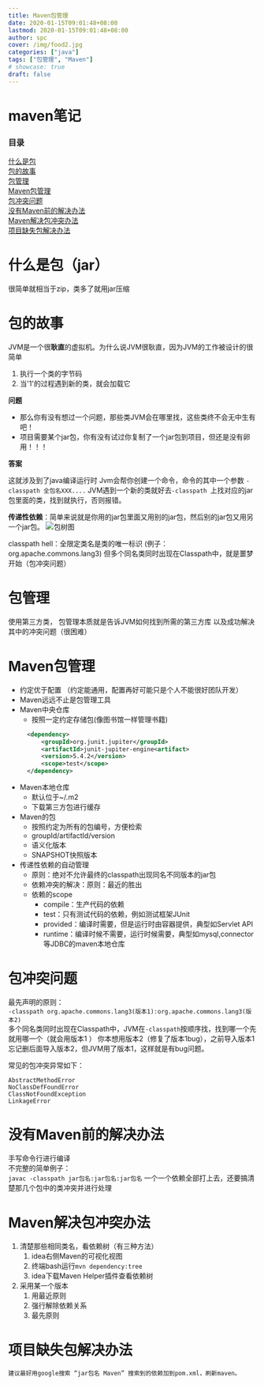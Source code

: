 ```yaml
---
title: Maven包管理
date: 2020-01-15T09:01:48+08:00
lastmod: 2020-01-15T09:01:48+08:00
author: spc
cover: /img/food2.jpg
categories: ["java"]
tags: ["包管理", "Maven"]
# showcase: true
draft: false
---
```


# maven笔记

<!--more-->
### 目录
[什么是包](#%e4%bb%80%e4%b9%88%e6%98%af%e5%8c%85jar)  
[包的故事](#包的故事)  
[包管理](#包管理)  
[Maven包管理](#maven%e5%8c%85%e7%ae%a1%e7%90%86)  
[包冲突问题](#包冲突问题)  
[没有Maven前的解决办法](#%e6%b2%a1%e6%9c%89maven%e5%89%8d%e7%9a%84%e8%a7%a3%e5%86%b3%e5%8a%9e%e6%b3%95)  
[Maven解决包冲突办法](#maven%e8%a7%a3%e5%86%b3%e5%8c%85%e5%86%b2%e7%aa%81%e5%8a%9e%e6%b3%95)  
[项目缺失包解决办法](#项目缺失包解决办法)
# 什么是包（jar）
很简单就相当于zip，类多了就用jar压缩


# 包的故事
JVM是一个很**耿直**的虚拟机。为什么说JVM很耿直，因为JVM的工作被设计的很简单
  1. 执行一个类的字节码
  2. 当'1'的过程遇到新的类，就会加载它
   
**问题**
* 那么你有没有想过一个问题，那些类JVM会在哪里找，这些类终不会无中生有吧！
* 项目需要某个jar包，你有没有试过你复制了一个jar包到项目，但还是没有卵用！！！

**答案**

  这就涉及到了java编译运行时 Jvm会帮你创建一个命令，命令的其中一个参数 `-classpath 全包名XXX....`
  JVM遇到一个新的类就好去`-classpath `上找对应的jar包里面的类，找到就执行，否则报错。

**传递性依赖**：简单来说就是你用的jar包里面又用别的jar包，然后别的jar包又用另一个jar包。
![包树图](/posts/img/包树图.png)

classpath hell：全限定类名是类的唯一标识 (例子：org.apache.commons.lang3)
但多个同名类同时出现在Classpath中，就是噩梦开始（包冲突问题）

# 包管理
使用第三方类，
包管理本质就是告诉JVM如何找到所需的第三方库
以及成功解决其中的冲突问题（很困难）

# Maven包管理
* 约定优于配置 （约定能通用，配置再好可能只是个人不能很好团队开发）
* Maven远远不止是包管理工具
* Maven中央仓库
  * 按照一定约定存储包(像图书馆一样管理书籍)
  ```xml
    <dependency>
        <groupId>org.junit.jupiter</groupId>
        <artifactId>junit-jupiter-engine<artifact>
        <version>5.4.2</version>
        <scope>test</scope>
    </dependency>
  ```
* Maven本地仓库
  * 默认位于~/.m2
  * 下载第三方包进行缓存
* Maven的包
  * 按照约定为所有的包编号，⽅便检索
  * groupId/artifactId/version
  * 语义化版本
  * SNAPSHOT快照版本
* 传递性依赖的⾃动管理
  * 原则：绝对不允许最终的classpath出现同名不同版本的jar包
  * 依赖冲突的解决：原则：最近的胜出
  * 依赖的scope
    * compile：生产代码的依赖
    * test：只有测试代码的依赖，例如测试框架JUnit
    * provided：编译时需要，但是运⾏时由容器提供，典型如Servlet API
    * runtime：编译时候不需要，运⾏时候需要，典型如mysql,connector等JDBC的maven本地仓库


# 包冲突问题
最先声明的原则：  
`-classpath org.apache.commons.lang3(版本1):org.apache.commons.lang3(版本2)`  
多个同名类同时出现在Classpath中，JVM在`-classpath`按顺序找，找到哪一个先就用哪一个（就会用版本1 ）
你本想用版本2（修复了版本1bug），之前导入版本1忘记删后面导入版本2，但JVM用了版本1，这样就是有bug问题。

常见的包冲突异常如下：
```
AbstractMethodError
NoClassDefFoundError
ClassNotFoundException
LinkageError
```

# 没有Maven前的解决办法
手写命令行进行编译  
不完整的简单例子：  
`javac -classpath jar包名:jar包名:jar包名`
一个一个依赖全部打上去，还要搞清楚那几个包中的类冲突并进行处理

# Maven解决包冲突办法
1. 清楚那些相同类名，看依赖树（有三种方法）
   1. idea右侧Maven的可视化视图
   2. 终端bash运行`mvn dependency:tree`
   3. idea下载Maven Helper插件查看依赖树
2. 采用某一个版本
   1. 用最近原则
   2. 强行解除依赖关系
   3. 最先原则
   
# 项目缺失包解决办法
    建议最好用google搜索 “jar包名 Maven” 搜索到的依赖加到pom.xml，刷新maven。